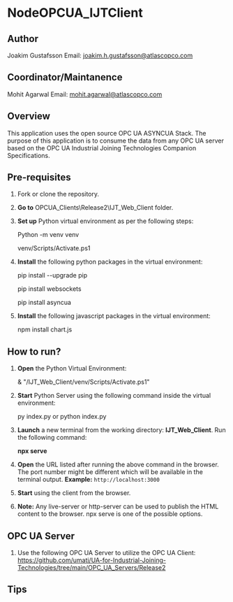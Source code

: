 # NodeOPCUA_IJTClient

## Author

Joakim Gustafsson
Email: joakim.h.gustafsson@atlascopco.com

## Coordinator/Maintanence

Mohit Agarwal
Email: mohit.agarwal@atlascopco.com

## Overview

This application uses the open source OPC UA ASYNCUA Stack. The purpose of this application is to consume the data from any OPC UA server based on the OPC UA Industrial Joining Technologies Companion Specifications.

## Pre-requisites

1. Fork or clone the repository.
2. **Go to** OPCUA_Clients\Release2\IJT_Web_Client folder.
3. **Set up** Python virtual environment as per the following steps:

     Python -m venv venv

     venv/Scripts/Activate.ps1
5. **Install** the following python packages in the virtual environment:

     pip install --upgrade pip

     pip install websockets

     pip install asyncua

6. **Install** the following javascript packages in the virtual environment:

     npm install chart.js


## How to run?

1. **Open** the Python Virtual Environment:

     & "<Path>/IJT_Web_Client/venv/Scripts/Activate.ps1"
3. **Start** Python Server using the following command inside the virtual environment:

     py index.py or python index.py
4. **Launch** a new terminal from the working directory: **IJT_Web_Client**. Run the following command:
   
     **npx serve**
    
6. **Open** the URL listed after running the above command in the browser. The port number might be different which will be available in the terminal output. **Example:** `http://localhost:3000`
7. **Start** using the client from the browser.
8. **Note:** Any live-server or http-server can be used to publish the HTML content to the browser. npx serve is one of the possible options.

## OPC UA Server

1. Use the following OPC UA Server to utilize the OPC UA Client: https://github.com/umati/UA-for-Industrial-Joining-Technologies/tree/main/OPC_UA_Servers/Release2

## Tips



